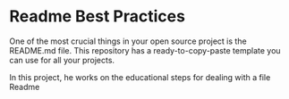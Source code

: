 # Readme Best Practices
One of the most crucial things in your open source project is the README.md file. This repository has a ready-to-copy-paste template you can use for all your projects.

In this project, he works on the educational steps for dealing with a file Readme 
